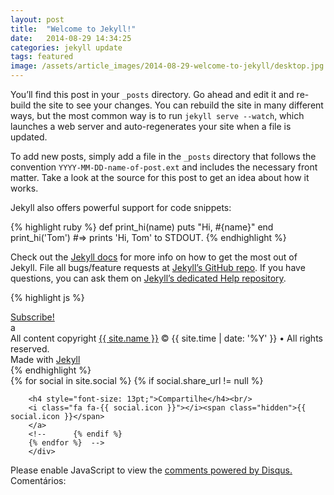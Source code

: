 ```yaml
---
layout: post
title:  "Welcome to Jekyll!"
date:   2014-08-29 14:34:25
categories: jekyll update
tags: featured
image: /assets/article_images/2014-08-29-welcome-to-jekyll/desktop.jpg
---
```

You’ll find this post in your `_posts` directory. Go ahead and edit it and re-build the site to see your changes. You can rebuild the site in many different ways, but the most common way is to run `jekyll serve --watch`, which launches a web server and auto-regenerates your site when a file is updated.

To add new posts, simply add a file in the `_posts` directory that follows the convention `YYYY-MM-DD-name-of-post.ext` and includes the necessary front matter. Take a look at the source for this post to get an idea about how it works.

Jekyll also offers powerful support for code snippets:

{% highlight ruby %}
def print_hi(name)
  puts "Hi, #{name}"
end
print_hi('Tom')
#=> prints 'Hi, Tom' to STDOUT.
{% endhighlight %}

Check out the [Jekyll docs][jekyll] for more info on how to get the most out of Jekyll. File all bugs/feature requests at [Jekyll’s GitHub repo][jekyll-gh]. If you have questions, you can ask them on [Jekyll’s dedicated Help repository][jekyll-help].

{% highlight js %}

<footer class="site-footer">
 <a class="subscribe" href="{{ "/feed.xml" | prepend: site.baseurl }}"> <span class="tooltip"> <i class="fa fa-rss"></i> Subscribe!</span></a>
  <div class="inner">a
   <section class="copyright">All content copyright <a href="mailto:{{ site.email}}">{{ site.name }}</a> &copy; {{ site.time | date: '%Y' }} &bull; All rights reserved.</section>
   <section class="poweredby">Made with <a href="http://jekyllrb.com"> Jekyll</a></section>
  </div>
</footer>
{% endhighlight %}

<div class="post-footer">
		<div class="share">
		{% for social in site.social %}
		{% if social.share_url != null %}
		<a style="text-decoration: none;" class="icon-{{ social.icon }}" href="{{ social.share_url }}{{ social.share_title }}{{page.title | cgi_escape}}{{ social.share_link }}{{site.url}}{{page.id}}"
		  onclick="window.open(this.href, '{{ social.icon }}-share', 'width=550,height=255');return false;">

		<h4 style="font-size: 13pt;">Compartilhe</h4><br/>
		<i class="fa fa-{{ social.icon }}"></i><span class="hidden">{{ social.icon }}</span>
		</a>
		<!--      {% endif %}
		{% endfor %}  -->
		</div>
</div>
	
	
	
[jekyll]:      http://jekyllrb.com
[jekyll-gh]:   https://github.com/jekyll/jekyll
[jekyll-help]: https://github.com/jekyll/jekyll-help

		
<div id="disqus_thread"></div>
<script type="text/javascript">
    /* * * CONFIGURATION VARIABLES: EDIT BEFORE PASTING INTO YOUR WEBPAGE * * */
     var disqus_shortname = 'desenvolvimentoweb'; // required: replace example with your forum shortname
		var disqus_title = 'Perguntas e Respostas - Jekyll';
		var disqus_url = 'http://tailomateus.github.io/jekyll/update/2014/08/29/welcome-to-jekyll.html';
    var disqus_identifier = 'http://tailomateus.github.io/jekyll/update/2014/08/29/welcome-to-jekyll.html';
	
    /* * * DON'T EDIT BELOW THIS LINE * * */
    (function() {
        var dsq = document.createElement('script'); dsq.type = 'text/javascript'; dsq.async = true;
        dsq.src = '//' + disqus_shortname + '.disqus.com/embed.js';
        (document.getElementsByTagName('head')[0] || document.getElementsByTagName('body')[0]).appendChild(dsq);
    })();
</script>
<noscript>Please enable JavaScript to view the <a href="http://disqus.com/?ref_noscript">comments powered by Disqus.</a></noscript>
<a style="text-decoration: none;" class="dsq-brlink"><span class="logo-disqus">Comentários:</span></a>
